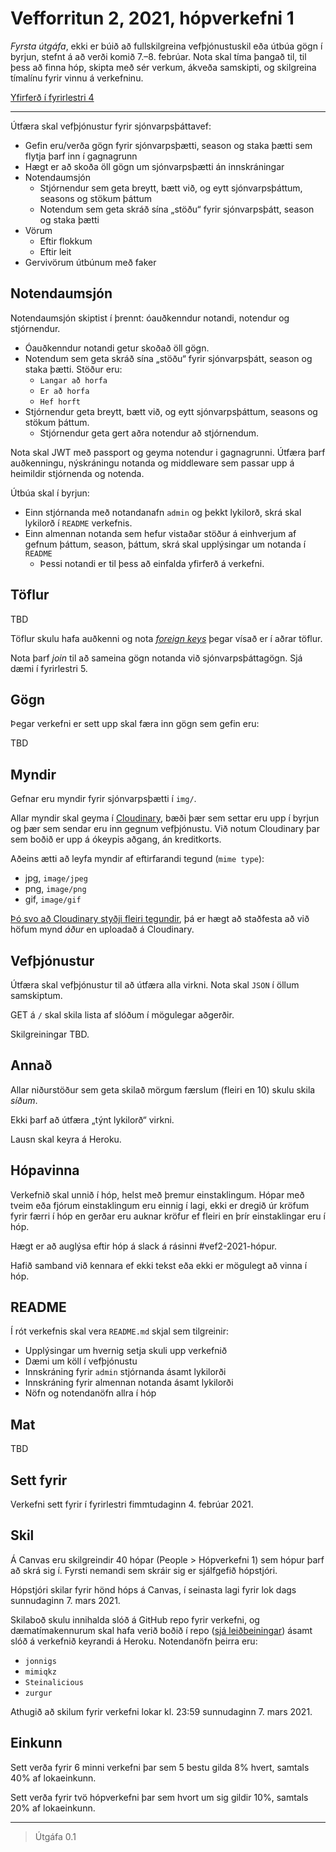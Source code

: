 # Vefforritun 2, 2021, hópverkefni 1

_Fyrsta útgáfa_, ekki er búið að fullskilgreina vefþjónustuskil eða útbúa gögn í byrjun, stefnt á að verði komið 7.–8. febrúar. Nota skal tíma þangað til, til þess að finna hóp, skipta með sér verkum, ákveða samskipti, og skilgreina tímalínu fyrir vinnu á verkefninu.

[Yfirferð í fyrirlestri 4](https://youtu.be/gQEFFKGumG0)

---

Útfæra skal vefþjónustur fyrir sjónvarpsþáttavef:

* Gefin eru/verða gögn fyrir sjónvarpsþætti, season og staka þætti sem flytja þarf inn í gagnagrunn
* Hægt er að skoða öll gögn um sjónvarpsþætti án innskráningar
* Notendaumsjón
  * Stjórnendur sem geta breytt, bætt við, og eytt sjónvarpsþáttum, seasons og stökum þáttum
  * Notendum sem geta skráð sína „stöðu“ fyrir sjónvarpsþátt, season og staka þætti
* Vörum
  * Eftir flokkum
  * Eftir leit
* Gervivörum útbúnum með faker

## Notendaumsjón

Notendaumsjón skiptist í þrennt: óauðkenndur notandi, notendur og stjórnendur.

* Óauðkenndur notandi getur skoðað öll gögn.
* Notendum sem geta skráð sína „stöðu“ fyrir sjónvarpsþátt, season og staka þætti. Stöður eru:
  * `Langar að horfa`
  * `Er að horfa`
  * `Hef horft`
* Stjórnendur geta breytt, bætt við, og eytt sjónvarpsþáttum, seasons og stökum þáttum.
  * Stjórnendur geta gert aðra notendur að stjórnendum.

Nota skal JWT með passport og geyma notendur i gagnagrunni. Útfæra þarf auðkenningu, nýskráningu notanda og middleware sem passar upp á heimildir stjórnenda og notenda.

Útbúa skal í byrjun:

* Einn stjórnanda með notandanafn `admin` og þekkt lykilorð, skrá skal lykilorð í `README` verkefnis.
* Einn almennan notanda sem hefur vistaðar stöður á einhverjum af gefnum þáttum, season, þáttum, skrá skal upplýsingar um notanda í `README`
  * Þessi notandi er til þess að einfalda yfirferð á verkefni.

## Töflur

TBD

Töflur skulu hafa auðkenni og nota [_foreign keys_](https://www.postgresql.org/docs/current/ddl-constraints.html#DDL-CONSTRAINTS-FK) þegar vísað er í aðrar töflur.

Nota þarf _join_ til að sameina gögn notanda við sjónvarpsþáttagögn. Sjá dæmi í fyrirlestri 5.

## Gögn

Þegar verkefni er sett upp skal færa inn gögn sem gefin eru:

TBD

## Myndir

Gefnar eru myndir fyrir sjónvarpsþætti í `img/`.

Allar myndir skal geyma í [Cloudinary](https://cloudinary.com/), bæði þær sem settar eru upp í byrjun og þær sem sendar eru inn gegnum vefþjónustu. Við notum Cloudinary þar sem boðið er upp á ókeypis aðgang, án kreditkorts.

Aðeins ætti að leyfa myndir af eftirfarandi tegund (`mime type`):

* jpg, `image/jpeg`
* png, `image/png`
* gif, `image/gif`

[Þó svo að Cloudinary styðji fleiri tegundir](https://cloudinary.com/documentation/image_transformations#supported_image_formats), þá er hægt að staðfesta að við höfum mynd _áður_ en uploadað á Cloudinary.

## Vefþjónustur

Útfæra skal vefþjónustur til að útfæra alla virkni. Nota skal `JSON` í öllum samskiptum.

GET á `/` skal skila lista af slóðum í mögulegar aðgerðir.

Skilgreiningar TBD.

## Annað

Allar niðurstöður sem geta skilað mörgum færslum (fleiri en 10) skulu skila _síðum_.

Ekki þarf að útfæra „týnt lykilorð“ virkni.

Lausn skal keyra á Heroku.

## Hópavinna

Verkefnið skal unnið í hóp, helst með þremur einstaklingum. Hópar með tveim eða fjórum einstaklingum eru einnig í lagi, ekki er dregið úr kröfum fyrir færri í hóp en gerðar eru auknar kröfur ef fleiri en þrír einstaklingar eru í hóp.

Hægt er að auglýsa eftir hóp á slack á rásinni #vef2-2021-hópur.

Hafið samband við kennara ef ekki tekst eða ekki er mögulegt að vinna í hóp.

## README

Í rót verkefnis skal vera `README.md` skjal sem tilgreinir:

* Upplýsingar um hvernig setja skuli upp verkefnið
* Dæmi um köll í vefþjónustu
* Innskráning fyrir `admin` stjórnanda ásamt lykilorði
* Innskráning fyrir almennan notanda ásamt lykilorði
* Nöfn og notendanöfn allra í hóp

## Mat

TBD

## Sett fyrir

Verkefni sett fyrir í fyrirlestri fimmtudaginn 4. febrúar 2021.

## Skil

Á Canvas eru skilgreindir 40 hópar (People > Hópverkefni 1) sem hópur þarf að skrá sig í. Fyrsti nemandi sem skráir sig er sjálfgefið hópstjóri.

Hópstjóri skilar fyrir hönd hóps á Canvas, í seinasta lagi fyrir lok dags sunnudaginn 7. mars 2021.

Skilaboð skulu innihalda slóð á GitHub repo fyrir verkefni, og dæmatímakennurum skal hafa verið boðið í repo ([sjá leiðbeiningar](https://docs.github.com/en/free-pro-team@latest/github/setting-up-and-managing-your-github-user-account/inviting-collaborators-to-a-personal-repository)) ásamt slóð á verkefnið keyrandi á Heroku. Notendanöfn þeirra eru:

* `jonnigs`
* `mimiqkz`
* `Steinalicious`
* `zurgur`

Athugið að skilum fyrir verkefni lokar kl. 23:59 sunnudaginn 7. mars 2021.

## Einkunn

Sett verða fyrir 6 minni verkefni þar sem 5 bestu gilda 8% hvert, samtals 40% af lokaeinkunn.

Sett verða fyrir tvö hópverkefni þar sem hvort um sig gildir 10%, samtals 20% af lokaeinkunn.

---

> Útgáfa 0.1
